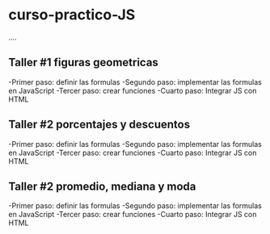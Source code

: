 # curso-practico-JS


....

## Taller #1 figuras geometricas

-Primer paso: definir las formulas
-Segundo paso: implementar las formulas en JavaScript
-Tercer paso: crear funciones
-Cuarto paso: Integrar JS con HTML

## Taller #2 porcentajes y descuentos

-Primer paso: definir las formulas
-Segundo paso: implementar las formulas en JavaScript
-Tercer paso: crear funciones
-Cuarto paso: Integrar JS con HTML

## Taller #2 promedio, mediana y moda

-Primer paso: definir las formulas
-Segundo paso: implementar las formulas en JavaScript
-Tercer paso: crear funciones
-Cuarto paso: Integrar JS con HTML